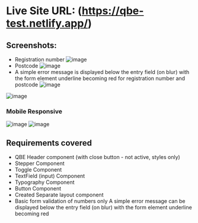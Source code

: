 # Live Site URL: (https://qbe-test.netlify.app/)

## Screenshots:
- Registration number
![image](https://user-images.githubusercontent.com/64194749/184812996-32cd50e1-85ba-49b3-b63c-1365e9c0e2ee.png)
- Postcode
![image](https://user-images.githubusercontent.com/64194749/184817435-225c56d8-78ff-41e0-8374-4fb8b9cf12fc.png)
- A simple error message is displayed below the entry field (on blur) with
the form element underline becoming red for registration number and postcode
![image](https://user-images.githubusercontent.com/64194749/184817498-a6f7737e-2f41-4b6e-8a4c-9fcc0bf5b7b9.png)

![image](https://user-images.githubusercontent.com/64194749/184813162-4fd53375-a542-4980-a2a5-5dfee26a9ab0.png)

### Mobile Responsive
![image](https://user-images.githubusercontent.com/64194749/184813475-589ac168-4d67-47b3-86d8-0062f043e048.png)
![image](https://user-images.githubusercontent.com/64194749/184819057-bb247bc6-67ea-4b6c-b082-f0afc00c6cf4.png)

## Requirements covered
- QBE Header component (with close button - not active, styles only)
- Stepper Component
- Toggle Component
- TextField (input) Component
- Typography Component 
- Button Component
- Created Separate layout component 
- Basic form validation of numbers only
A simple error message can be displayed below the entry field (on blur) with
the form element underline becoming red
